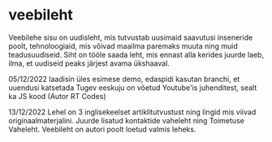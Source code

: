 # veebileht
Veebilehe sisu on uudisleht, mis tutvustab uusimaid saavutusi inseneride poolt, tehnoloogiaid, mis võivad maailma paremaks muuta ning muid teadusuudiseid.
Siht on tööle saada leht, mis ennast alla kerides juurde laeb, ilma, et uudiseid peaks järjest avama ükshaaval.

05/12/2022 laadisin üles esimese demo, edaspidi kasutan branchi, et uuendusi katsetada
Tugev eeskuju on võetud Youtube'is juhenditest, sealt ka JS kood (Autor RT Codes)

13/12/2022
Lehel on 3 inglisekeelset artiklitutvustust ning lingid mis viivad originaalmaterjalini.
Juurde lisatud kontaktide vaheleht ning Toimetuse Vaheleht.
Veebileht on autori poolt loetud valmis leheks.
